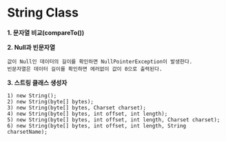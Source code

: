 # String Class

<b>1. 문자열 비교(compareTo())</b>

<b>2. Null과 빈문자열</b>
    
    값이 Null인 데이터의 길이를 확인하면 NullPointerException이 발생한다. 
    빈문자열은 데이터 길이를 확인하면 에러없이 값이 0으로 출력된다.
<b>3. 스트링 클래스 생성자</b>
    
    1) new String();
    2) new String(byte[] bytes);
    3) new String(byte[] bytes, Charset charset);
    4) new String(byte[] bytes, int offset, int length);
    5) new String(byte[] bytes, int offset, int length, Charset charset);
    6) new String(byte[] bytes, int offset, int length, String charsetName);